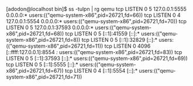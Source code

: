 [adodon@localhost bin]$ ss -tulpn | rg qemu
tcp   LISTEN 0      5               127.0.0.1:5555       0.0.0.0:*    users:(("qemu-system-x86",pid=26721,fd=66))
tcp   LISTEN 0      4               127.0.0.1:5554       0.0.0.0:*    users:(("qemu-system-x86",pid=26721,fd=70))
tcp   LISTEN 0      5               127.0.0.1:37593      0.0.0.0:*    users:(("qemu-system-x86",pid=26721,fd=68))
tcp   LISTEN 0      5                   [::1]:41559         [::]:*    users:(("qemu-system-x86",pid=26721,fd=8)) 
tcp   LISTEN 0      5                   [::1]:32829         [::]:*    users:(("qemu-system-x86",pid=26721,fd=11))
tcp   LISTEN 0      4096   [::ffff:127.0.0.1]:8554             *:*    users:(("qemu-system-x86",pid=26721,fd=83))
tcp   LISTEN 0      5                   [::1]:37593         [::]:*    users:(("qemu-system-x86",pid=26721,fd=69))
tcp   LISTEN 0      5                   [::1]:5555          [::]:*    users:(("qemu-system-x86",pid=26721,fd=67))
tcp   LISTEN 0      4                   [::1]:5554          [::]:*    users:(("qemu-system-x86",pid=26721,fd=71))

